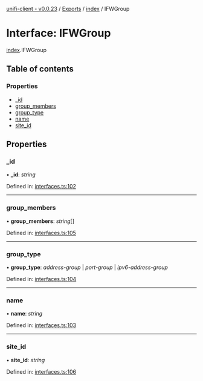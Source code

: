 [unifi-client - v0.0.23](../README.md) / [Exports](../modules.md) / [index](../modules/index.md) / IFWGroup

# Interface: IFWGroup

[index](../modules/index.md).IFWGroup

## Table of contents

### Properties

- [\_id](index.ifwgroup.md#_id)
- [group\_members](index.ifwgroup.md#group_members)
- [group\_type](index.ifwgroup.md#group_type)
- [name](index.ifwgroup.md#name)
- [site\_id](index.ifwgroup.md#site_id)

## Properties

### \_id

• **\_id**: *string*

Defined in: [interfaces.ts:102](https://github.com/thib3113/unifi-client/blob/a22dcb2/src/interfaces.ts#L102)

___

### group\_members

• **group\_members**: *string*[]

Defined in: [interfaces.ts:105](https://github.com/thib3113/unifi-client/blob/a22dcb2/src/interfaces.ts#L105)

___

### group\_type

• **group\_type**: *address-group* \| *port-group* \| *ipv6-address-group*

Defined in: [interfaces.ts:104](https://github.com/thib3113/unifi-client/blob/a22dcb2/src/interfaces.ts#L104)

___

### name

• **name**: *string*

Defined in: [interfaces.ts:103](https://github.com/thib3113/unifi-client/blob/a22dcb2/src/interfaces.ts#L103)

___

### site\_id

• **site\_id**: *string*

Defined in: [interfaces.ts:106](https://github.com/thib3113/unifi-client/blob/a22dcb2/src/interfaces.ts#L106)
